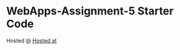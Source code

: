 # WebApps-Assignment-5 Starter Code
Hosted @ [Hosted at]("https://github.com/44-563-Web-Apps-F22/44563-webapps-assignment-5-hruthik7")

